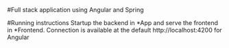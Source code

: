 #Full stack application using Angular and Spring

#Running instructions
Startup the backend in *App and serve the frontend in *Frontend.
Connection is available at the default http://localhost:4200 for Angular